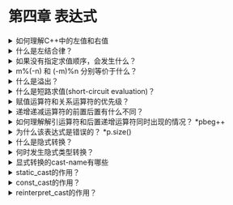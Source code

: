 # 第四章 表达式

<details>
  <summary> 如何理解C++中的左值和右值 </summary>
  
  ``` 
  当一个对象被用作右值的时候，用的是对象的值(内容)；当对象被用作左值的时候，用的是对象的身份(在内存中的位置)。
  在需要右值的地方可以用左值来替代，但是不能把右值当左值使用。
  ```
</details>

<details>
  <summary> 什么是左结合律？</summary>
  
  ``` 
  左结合律意味着当优先级相同时，按照从左向右的顺序进行组合。
  ```
</details>

<details>
  <summary> 如果没有指定求值顺序，会发生什么？ </summary>
  
  ``` 
  对于没有指定执行顺序的运算来说，如果表达式指向并修改了同一个对象，将会引发错误并产生未定义的行为。
  ```
</details>

<details>
  <summary> m%(-n) 和 (-m)%n 分别等价于什么？ </summary>
  
  ``` 
  m % (-n) = m %n;
  (-m) % n = -(m % n);
  ```
</details>

<details>
  <summary> 什么是溢出？ </summary>
  
  ``` 
  当计算的结果超出该类型所能表示的范围时就会产生溢出。
  ```
</details>

<details>
  <summary> 什么是短路求值(short-circuit evaluation)？ </summary>
  
  ``` 
  逻辑与运算符和逻辑或运算符都是先求左侧运算对象的值再求右侧运算对象的值，当且仅当左侧运算对象无法确定表达式的结果时才会计算右侧运算对象的值，这种策略叫做短路求值。
  对于逻辑与运算符来说，当且仅当左侧运算对象为真时才对右侧运算对象求值。
  对于逻辑或运算符来说，当且仅当左侧运算对象为假时才对右侧运算对象求值。
  ```
</details>

<details>
  <summary> 赋值运算符和关系运算符的优先级？ </summary>
  
  ``` 
  赋值运算符的优先级低于关系运算符的优先级
  ```
</details>

<details>
  <summary> 递增递减运算符的前置后置有什么不同？ </summary>
  
  ``` 
  j = i++ 表示先将i的值赋值给 j，然后 i = i+1
  j = ++i 表示先 i = i + 1，之后再让 j = i
  
  ```
</details>

<details>
  <summary> 如何理解解引运算符和后置递增运算符同时出现的情况？ *pbeg++ </summary>
  
  ``` 
  后置递增运算符的优先级高于解引运算符，因此*pbeg++等价于*(pbeg++)。
  pbeg++将pbeg的值加1，然后返回pbeg的初始值的副本作为其求解的结果，此时解引用运算符的运算对象是pbeg未增加之前的值。
  输出为pbeg开始时指向的那个元素，并将指针向前移动一个位置。
  ```
</details>

<details>
  <summary> 为什么该表达式是错误的？ *p.size() </summary>
  
  ``` 
  因为p是一个指针，而指针没有size()成员函数。
  解引用运算符的优先级低于点运算符，所以执行解引用运算的子表达式两端必须加上括号。
  表示为：(*P).size()，即对p进行解引后调用其成员函数size()。
  ```
</details>

<details>
  <summary> 什么是隐式转换？ </summary>
  
  ``` 
  当两个类型不同的值相加时，C++会先根据类型转换规则设法将运算对象的类型统一后再求值。上述的类型转换是自动执行的，无需程序员的介入。。
  因此被称为隐式转换。
  ```
</details>

<details>
  <summary> 何时发生隐式类型转换？ </summary>
  
  ``` 
  比int类型小的整型值首先提升为较大的整数类型。
  在条件中，非布尔值转换成布尔值类型。
  初始化过程中，初始值转换成变量的类型；在赋值语句中，右侧运算对象转换成左侧运算对象的类型。
  如果算术运算或关系运算的运算对象有多种类型，需要转换成同一种类型。
  ```
</details>

<details>
  <summary>显式转换的cast-name有哪些 </summary>
  
  ``` 
  static_cast, dynamic_cast, const_cast 和 reinterpret_cast
  ```
</details>

<details>
  <summary> static_cast的作用？ </summary>
  
  ``` 
  任何具有明确定义的类型转换，只要不包含底层const，都可以使用static_cast。
  
  ```
</details>

<details>
  <summary> const_cast的作用？ </summary>
  
  ``` 
  const_cast只能改变对象的底层const。
  const_cast将常量对象转换成非常量对象，取消对象的const性质。
  ```
</details>

<details>
  <summary> reinterpret_cast的作用？</summary>
  
  ``` 
  reinterpret_cast通常为运算对象的位模式提供较低层次上的重新解释。
  reinterpret_cast本质上依赖于机器，应该避免使用。
  ```
</details>

